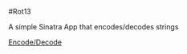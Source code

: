 #Rot13

A simple Sinatra App that encodes/decodes strings

[Encode/Decode](https://evening-falls-2177.herokuapp.com/)